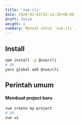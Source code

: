 ```yaml
---
title: 'vue-cli'
date: 2020-02-01T15:14:39+08:00
draft: false
weight: 1
summary: Manual untuk `vue-cli`.
---
```


## Install
```bash
npm install -g @vue/cli
# OR
yarn global add @vue/cli
```

## Perintah umum
#### Membuat project baru
```bash
vue create my-project
# OR
vue ui
```